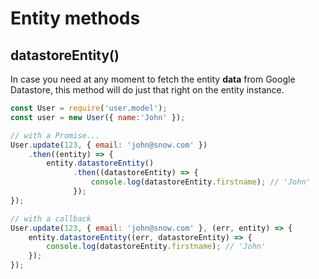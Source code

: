 # Entity methods

## datastoreEntity\(\)

In case you need at any moment to fetch the entity **data** from Google Datastore, this method will do just that right on the entity instance.

```js
const User = require('user.model');
const user = new User({ name:'John' });

// with a Promise...
User.update(123, { email: 'john@snow.com' })
    .then((entity) => {
        entity.datastoreEntity()
              .then((datastoreEntity) => {
                  console.log(datastoreEntity.firstname); // 'John'
              });
});

// with a callback
User.update(123, { email: 'john@snow.com' }, (err, entity) => {
    entity.datastoreEntity((err, datastoreEntity) => {
        console.log(datastoreEntity.firstname); // 'John'
    });
});
```



